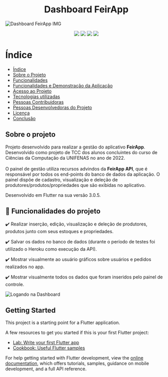 <h1 align="center"> Dashboard FeirApp </h1>

![Dashboard FeirApp IMG](https://user-images.githubusercontent.com/71350546/207875010-78ae8a7c-fb2e-474c-855b-553384d2d611.png)

<p align="center">
  <img src="http://img.shields.io/static/v1?label=STATUS&message=FINALIZADO&color=GREEN&style=for-the-badge"/>
  <img src="https://img.shields.io/static/v1?label=DESENVOLVIDO%20PARA&message=TCC&color=blueviolet&style=for-the-badge"/>
  <img src="https://img.shields.io/static/v1?label=FLUTTER&message=WEB&color=informational&style=for-the-badge"/>
  <img src="https://img.shields.io/static/v1?label=FLUTTER%20VERSION&message=3.0.5&color=blue&style=for-the-badge"/>
</p>



# Índice 

* [Índice](#índice)
* [Sobre o Projeto](#sobre-o-projeto)
* [Funcionalidades](#funcionalidades)
* [Funcionalidades e Demonstração da Aplicação](#funcionalidades-e-demonstração-da-aplicação)
* [Acesso ao Projeto](#acesso-ao-projeto)
* [Tecnologias utilizadas](#tecnologias-utilizadas)
* [Pessoas Contribuidoras](#pessoas-contribuidoras)
* [Pessoas Desenvolvedoras do Projeto](#pessoas-desenvolvedoras)
* [Licença](#licença)
* [Conclusão](#conclusão)

## Sobre o projeto

<p text-align: justify;>
  Projeto desenvolvido para realizar a gestão do aplicativo <b>FeirApp</b>.
  Desenvolvido como projeto de TCC dos alunos concluintes do curso de Ciências da Computação da UNIFENAS no ano de 2022.
  </br>
  </br>
  O painel de gestão utiliza recursos advindos da <b>FeirApp API</b>, que é responsável por todos os end-points do banco de dados da aplicação. O painel dispõe de cadastro, visualização e deleção de produtores/produtos/propriedades que são exibidas no aplicativo.
</p>
<p>
  Desenvolvido em Flutter na sua versão 3.0.5.
</p>

## :hammer: Funcionalidades do projeto

:heavy_check_mark: Realizar inserção, edição, visualização e deleção de produtores, produtos junto com seus estoques e propriedades.

:heavy_check_mark: Salvar os dados no banco de dados (durante o período de testes foi utilizado o Heroku como execução da API).

:heavy_check_mark: Mostrar visualmente ao usuário gráficos sobre usuários e pedidos realizados no app.

:heavy_check_mark: Mostrar visualmente todos os dados que foram inseridos pelo painel de controle.


![Logando na Dashboard](https://user-images.githubusercontent.com/71350546/207959607-5d67443e-ef23-430e-82e9-0f2e09386cee.gif)

  



## Getting Started

This project is a starting point for a Flutter application.

A few resources to get you started if this is your first Flutter project:

- [Lab: Write your first Flutter app](https://docs.flutter.dev/get-started/codelab)
- [Cookbook: Useful Flutter samples](https://docs.flutter.dev/cookbook)

For help getting started with Flutter development, view the
[online documentation](https://docs.flutter.dev/), which offers tutorials,
samples, guidance on mobile development, and a full API reference.

